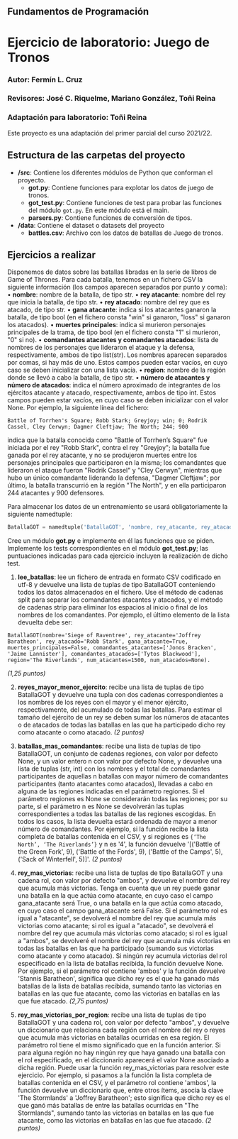 ## Fundamentos de Programación
# Ejercicio de laboratorio: Juego de Tronos
### Autor: Fermín L. Cruz
### Revisores: José C. Riquelme, Mariano González, Toñi Reina
### Adaptación para laboratorio: Toñi Reina

Este proyecto es una adaptación del primer parcial del curso 2021/22. 

## Estructura de las carpetas del proyecto

* **/src**: Contiene los diferentes módulos de Python que conforman el proyecto.
    * **got.py**: Contiene funciones para explotar los datos de juego de tronos.
    * **got_test.py**: Contiene funciones de test para probar las funciones del módulo `got.py`. En este módulo está el main.
    * **parsers.py**: Contiene funciones de conversión de tipos.
* **/data**: Contiene el dataset o datasets del proyecto
    * **battles.csv**: Archivo con los datos de batallas de Juego de tronos.

## Ejercicios a realizar

Disponemos de datos sobre las batallas libradas en la serie de libros de Game of Thrones. Para cada batalla, tenemos en un fichero CSV la siguiente información (los campos aparecen separados por punto y coma):
•	**nombre**: nombre de la batalla, de tipo str.
•	**rey atacante**: nombre del rey que inicia la batalla, de tipo str.
•	**rey atacado**: nombre del rey que es atacado, de tipo str.
•	**gana atacante**: indica si los atacantes ganaron la batalla, de tipo bool (en el fichero consta "win" si ganaron, "loss" si ganaron los atacados).
•	**muertes principales**: indica si murieron personajes principales de la trama, de tipo bool (en el fichero consta "1" si murieron, "0" si no).
•	**comandantes atacantes y comandantes atacados**: lista de nombres de los personajes que lideraron el ataque y la defensa, respectivamente, ambos de tipo list(str). Los nombres aparecen separados por comas, si hay más de uno. Estos campos pueden estar vacíos, en cuyo caso se deben inicializar con una lista vacía.
•	**region**: nombre de la región donde se llevó a cabo la batalla, de tipo str.
•	**número de atacantes y número de atacados**: indica el número aproximado de integrantes de los ejércitos atacante y atacado, respectivamente, ambos de tipo int. Estos campos pueden estar vacíos, en cuyo caso se deben inicializar con el valor None.
Por ejemplo, la siguiente línea del fichero:

```
Battle of Torrhen's Square; Robb Stark; Greyjoy; win; 0; Rodrik Cassel, Cley Cerwyn; Dagmer Cleftjaw; The North; 244; 900 
```

indica que la batalla conocida como "Battle of Torrhen’s Square" fue iniciada por el rey "Robb Stark", contra el rey "Greyjoy"; la batalla fue ganada por el rey atacante, y no se produjeron muertes entre los personajes principales que participaron en la misma; los comandantes que lideraron el ataque fueron "Rodrik Cassel" y "Cley Cerwyn", mientras que hubo un único comandante liderando la defensa, "Dagmer Cleftjaw"; por último, la batalla transcurrió en la región "The North", y en ella participaron 244 atacantes y 900 defensores.

Para almacenar los datos de un entrenamiento se usará obligatoriamente la siguiente namedtuple:
```python 
BatallaGOT = namedtuple('BatallaGOT', 'nombre, rey_atacante, rey_atacado, gana_atacante, muertes_principales, comandantes_atacantes, comandantes_atacados, region, num_atacantes, num_atacados')
```

Cree un módulo **got.py** e implemente en él las funciones que se piden. Implemente los tests correspondientes en el módulo **got_test.py**; las puntuaciones indicadas para cada ejercicio incluyen la realización de dicho test.

1.	**lee_batallas**: lee un fichero de entrada en formato CSV codificado en utf-8 y devuelve una lista de tuplas de tipo BatallaGOT conteniendo todos los datos almacenados en el fichero. Use el método de cadenas split para separar los comandantes atacantes y atacados, y el método de cadenas strip para eliminar los espacios al inicio o final de los nombres de los comandantes. 
Por ejemplo, el último elemento de la lista devuelta debe ser:
```
BatallaGOT(nombre='Siege of Raventree', rey_atacante='Joffrey Baratheon', rey_atacado='Robb Stark', gana_atacante=True, muertes_principales=False, comandantes_atacantes=['Jonos Bracken', 'Jaime Lannister'], comandantes_atacados=['Tytos Blackwood'], region='The Riverlands', num_atacantes=1500, num_atacados=None).
```
_(1,25 puntos)_

2.	**reyes_mayor_menor_ejercito**: recibe una lista de tuplas de tipo BatallaGOT y devuelve una tupla con dos cadenas correspondientes a los nombres de los reyes con el mayor y el menor ejército, respectivamente, del acumulado de todas las batallas. Para estimar el tamaño del ejército de un rey se deben sumar los números de atacantes o de atacados de todas las batallas en las que ha participado dicho rey como atacante o como atacado. _(2 puntos)_

3.	**batallas_mas_comandantes**: recibe una lista de tuplas de tipo BatallaGOT, un conjunto de cadenas regiones, con valor por defecto None, y un valor entero n con valor por defecto None, y devuelve una lista de tuplas (str, int) con los nombres y el total de comandantes participantes de aquellas n batallas con mayor número de comandantes participantes (tanto atacantes como atacados), llevadas a cabo en alguna de las regiones indicadas en el parámetro regiones. Si el parámetro regiones es None se considerarán todas las regiones; por su parte, si el parámetro n es None se devolverán las tuplas correspondientes a todas las batallas de las regiones escogidas. En todos los casos, la lista devuelta estará ordenada de mayor a menor número de comandantes. Por ejemplo, si la función recibe la lista completa de batallas contenida en el CSV, y si regiones es `{‘The North’, ‘The Riverlands’}` y n es '4', la función devuelve '[('Battle of the Green Fork', 9), ('Battle of the Fords', 9), ('Battle of the Camps', 5), ('Sack of Winterfell', 5)]'. _(2 puntos)_

4.	**rey_mas_victorias**: recibe una lista de tuplas de tipo BatallaGOT y una cadena rol, con valor por defecto "ambos", y devuelve el nombre del rey que acumula más victorias. Tenga en cuenta que un rey puede ganar una batalla en la que actúa como atacante, en cuyo caso el campo gana_atacante será True, o una batalla en la que actúa como atacado, en cuyo caso el campo gana_atacante será False. Si el parámetro rol es igual a "atacante", se devolverá el nombre del rey que acumula más victorias como atacante; si rol es igual a "atacado", se devolverá el nombre del rey que acumula más victorias como atacado; si rol es igual a "ambos", se devolveré el nombre del rey que acumula más victorias en todas las batallas en las que ha participado (sumando sus victorias como atacante y como atacado). Si ningún rey acumula victorias del rol especificado en la lista de batallas recibida, la función devuelve None. Por ejemplo, si el parámetro rol contiene 'ambos' y la función devuelve 'Stannis Baratheon', significa que dicho rey es el que ha ganado más batallas de la lista de batallas recibida, sumando tanto las victorias en batallas en las que fue atacante, como las victorias en batallas en las que fue atacado. _(2,75 puntos)_

5.	**rey_mas_victorias_por_region**: recibe una lista de tuplas de tipo BatallaGOT y una cadena rol, con valor por defecto "ambos", y devuelve un diccionario que relaciona cada región con el nombre del rey o reyes que acumula más victorias en batallas ocurridas en esa región. El parámetro rol tiene el mismo significado que en la función anterior. Si para alguna región no hay ningún rey que haya ganado una batalla con el rol especificado, en el diccionario aparecerá el valor None asociado a dicha región. Puede usar la función rey_mas_victorias para resolver este ejercicio. 
Por ejemplo, si pasamos a la función la lista completa de batallas contenida en el CSV, y el parámetro rol contiene 'ambos', la función devuelve un diccionario que, entre otros ítems, asocia la clave 'The Stormlands' a 'Joffrey Baratheon'; esto significa que dicho rey es el que ganó más batallas de entre las batallas ocurridas en "The Stormlands", sumando tanto las victorias en batallas en las que fue atacante, como las victorias en batallas en las que fue atacado. _(2 puntos)_

